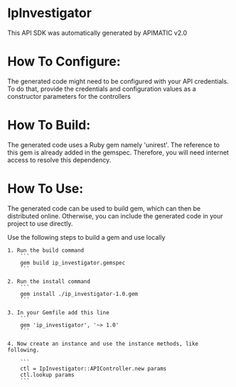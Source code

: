 IpInvestigator
=================
This API SDK was automatically generated by APIMATIC v2.0

How To Configure:
=================
The generated code might need to be configured with your API credentials. To do that,
provide the credentials and configuration values as a constructor parameters for the controllers

How To Build: 
=============
The generated code uses a Ruby gem namely 'unirest'. The reference to this gem is
already added in the gemspec. Therefore, you will need internet access to resolve
this dependency.

How To Use:
===========
The generated code can be used to build gem, which can then be distributed online.
Otherwise, you can include the generated code in your project to use directly.

Use the following steps to build a gem and use locally

    1. Run the build command
        ```
        gem build ip_investigator.gemspec
        ```

    2. Run the install command  
        ```
        gem install ./ip_investigator-1.0.gem
        ```

    3. In your Gemfile add this line
        ```
        gem 'ip_investigator', '~> 1.0'
        ```

    4. Now create an instance and use the instance methods, like following.

        ```
        ctl = IpInvestigator::APIController.new params
        ctl.lookup params
        ```
